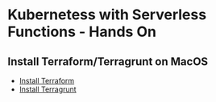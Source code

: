 # Kubernetess with Serverless Functions - Hands On 

## Install Terraform/Terragrunt on MacOS

* [Install Terraform](https://formulae.brew.sh/formula/terraform)
* [Install Terragrunt](https://terragrunt.gruntwork.io/docs/getting-started/install/)